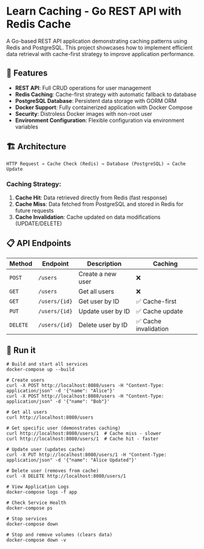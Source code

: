 # Learn Caching - Go REST API with Redis Cache

A Go-based REST API application demonstrating caching patterns using Redis and PostgreSQL. This project showcases how to implement efficient data retrieval with cache-first strategy to improve application performance.

## 🚀 Features

- **REST API**: Full CRUD operations for user management
- **Redis Caching**: Cache-first strategy with automatic fallback to database
- **PostgreSQL Database**: Persistent data storage with GORM ORM
- **Docker Support**: Fully containerized application with Docker Compose
- **Security**: Distroless Docker images with non-root user
- **Environment Configuration**: Flexible configuration via environment variables

## 🏗️ Architecture

```
HTTP Request → Cache Check (Redis) → Database (PostgreSQL) → Cache Update
```

### Caching Strategy:
1. **Cache Hit**: Data retrieved directly from Redis (fast response)
2. **Cache Miss**: Data fetched from PostgreSQL and stored in Redis for future requests
3. **Cache Invalidation**: Cache updated on data modifications (UPDATE/DELETE)

## 📋 API Endpoints

| Method | Endpoint | Description | Caching |
|--------|----------|-------------|---------|
| `POST` | `/users` | Create a new user | ❌ |
| `GET` | `/users` | Get all users | ❌ |
| `GET` | `/users/{id}` | Get user by ID | ✅ Cache-first |
| `PUT` | `/users/{id}` | Update user by ID | ✅ Cache update |
| `DELETE` | `/users/{id}` | Delete user by ID | ✅ Cache invalidation |

## 🚀 Run it

```
# Build and start all services
docker-compose up --build

# Create users
curl -X POST http://localhost:8080/users -H "Content-Type: application/json" -d '{"name": "Alice"}'
curl -X POST http://localhost:8080/users -H "Content-Type: application/json" -d '{"name": "Bob"}'

# Get all users
curl http://localhost:8080/users

# Get specific user (demonstrates caching)
curl http://localhost:8080/users/1  # Cache miss - slower
curl http://localhost:8080/users/1  # Cache hit - faster

# Update user (updates cache)
curl -X PUT http://localhost:8080/users/1 -H "Content-Type: application/json" -d '{"name": "Alice Updated"}'

# Delete user (removes from cache)
curl -X DELETE http://localhost:8080/users/1

# View Application Logs
docker-compose logs -f app

# Check Service Health
docker-compose ps

# Stop services
docker-compose down

# Stop and remove volumes (clears data)
docker-compose down -v
```
